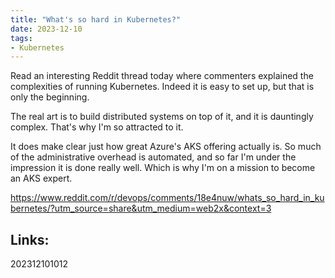 ```yaml
---
title: "What's so hard in Kubernetes?"
date: 2023-12-10
tags:
- Kubernetes
---
```


Read an interesting Reddit thread today where commenters explained the complexities of running Kubernetes. Indeed it is easy to set up, but that is only the beginning.

The real art is to build distributed systems on top of it, and it is dauntingly complex. That's why I'm so attracted to it.

It does make clear just how great Azure's AKS offering actually is. So much of the administrative overhead is automated, and so far I'm under the impression it is done really well. Which is why I'm on a mission to become an AKS expert.

https://www.reddit.com/r/devops/comments/18e4nuw/whats_so_hard_in_kubernetes/?utm_source=share&utm_medium=web2x&context=3


## Links:

202312101012
